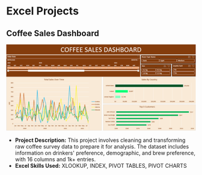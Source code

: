 # Excel Projects
## Coffee Sales Dashboard
![dashboard](coffee-sales/coffee-sales-dashboard.png)
* **Project Description:** This project involves cleaning and transforming raw coffee survey data to prepare it for analysis. The dataset includes information on drinkers' preference, demographic, and brew preference, with 16 columns and 1k+ entries.  
* **Excel Skills Used:** XLOOKUP, INDEX, PIVOT TABLES, PIVOT CHARTS
